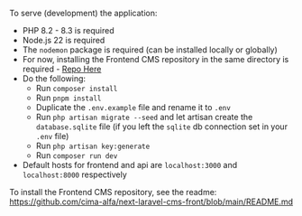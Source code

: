 To serve (development) the application:

-   PHP 8.2 - 8.3 is required
-   Node.js 22 is required
-   The `nodemon` package is required (can be installed locally or globally)
-   For now, installing the Frontend CMS repository in the same directory is required - [Repo Here](https://github.com/cima-alfa/next-laravel-cms-front)
-   Do the following:
    -   Run `composer install`
    -   Run `pnpm install`
    -   Duplicate the `.env.example` file and rename it to `.env`
    -   Run `php artisan migrate --seed` and let artisan create the `database.sqlite` file (if you left the `sqlite` db connection set in your `.env` file)
    -   Run `php artisan key:generate`
    -   Run `composer run dev`
-   Default hosts for frontend and api are `localhost:3000` and `localhost:8000` respectively

To install the Frontend CMS repository, see the readme: https://github.com/cima-alfa/next-laravel-cms-front/blob/main/README.md
